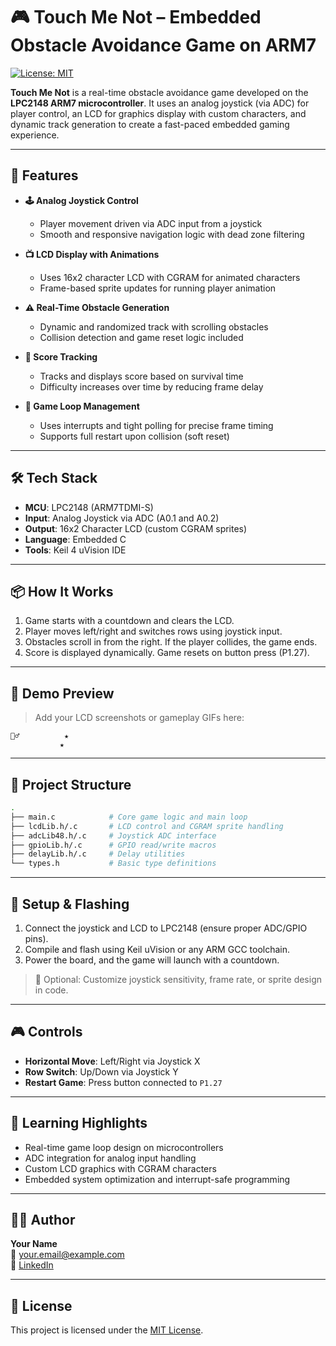 # 🎮 Touch Me Not – Embedded Obstacle Avoidance Game on ARM7

[![License: MIT](https://img.shields.io/badge/License-MIT-blue.svg)](LICENSE)

**Touch Me Not** is a real-time obstacle avoidance game developed on the **LPC2148 ARM7 microcontroller**. It uses an analog joystick (via ADC) for player control, an LCD for graphics display with custom characters, and dynamic track generation to create a fast-paced embedded gaming experience.

---

## 🚀 Features

- **🕹 Analog Joystick Control**  
  - Player movement driven via ADC input from a joystick  
  - Smooth and responsive navigation logic with dead zone filtering

- **📺 LCD Display with Animations**  
  - Uses 16x2 character LCD with CGRAM for animated characters  
  - Frame-based sprite updates for running player animation

- **⚠️ Real-Time Obstacle Generation**  
  - Dynamic and randomized track with scrolling obstacles  
  - Collision detection and game reset logic included

- **🎯 Score Tracking**  
  - Tracks and displays score based on survival time  
  - Difficulty increases over time by reducing frame delay

- **🔄 Game Loop Management**  
  - Uses interrupts and tight polling for precise frame timing  
  - Supports full restart upon collision (soft reset)

---

## 🛠️ Tech Stack

- **MCU**: LPC2148 (ARM7TDMI-S)  
- **Input**: Analog Joystick via ADC (A0.1 and A0.2)  
- **Output**: 16x2 Character LCD (custom CGRAM sprites)  
- **Language**: Embedded C  
- **Tools**: Keil 4 uVision IDE

---

## 📦 How It Works

1. Game starts with a countdown and clears the LCD.
2. Player moves left/right and switches rows using joystick input.
3. Obstacles scroll in from the right. If the player collides, the game ends.
4. Score is displayed dynamically. Game resets on button press (P1.27).

---

## 📸 Demo Preview

> Add your LCD screenshots or gameplay GIFs here:

```
🏃‍♂️          ★
           ★
```

---

## 📁 Project Structure

```bash
.
├── main.c            # Core game logic and main loop
├── lcdLib.h/.c       # LCD control and CGRAM sprite handling
├── adcLib48.h/.c     # Joystick ADC interface
├── gpioLib.h/.c      # GPIO read/write macros
├── delayLib.h/.c     # Delay utilities
└── types.h           # Basic type definitions
```

---

## 🔧 Setup & Flashing

1. Connect the joystick and LCD to LPC2148 (ensure proper ADC/GPIO pins).  
2. Compile and flash using Keil uVision or any ARM GCC toolchain.  
3. Power the board, and the game will launch with a countdown.  

> 🧪 Optional: Customize joystick sensitivity, frame rate, or sprite design in code.

---

## 🎮 Controls

- **Horizontal Move**: Left/Right via Joystick X  
- **Row Switch**: Up/Down via Joystick Y  
- **Restart Game**: Press button connected to `P1.27`

---

## 🧠 Learning Highlights

- Real-time game loop design on microcontrollers  
- ADC integration for analog input handling  
- Custom LCD graphics with CGRAM characters  
- Embedded system optimization and interrupt-safe programming

---

## 👨‍💻 Author

**Your Name**  
📧 your.email@example.com  
🔗 [LinkedIn](https://linkedin.com/in/yourname)

---

## 📄 License

This project is licensed under the [MIT License](LICENSE).




